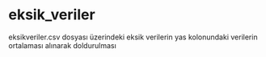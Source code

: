 # eksik_veriler
eksikveriler.csv dosyası üzerindeki eksik verilerin yas kolonundaki verilerin ortalaması alınarak doldurulması
